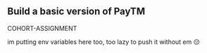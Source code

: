 
## Build a basic version of PayTM
COHORT-ASSIGNMENT

im putting env variables here too, too lazy to push it without em 😔
